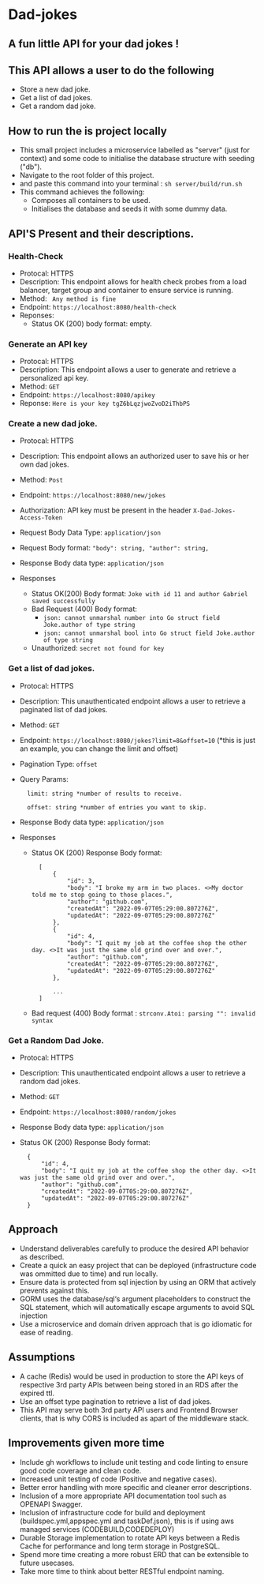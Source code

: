 # Dad-jokes

## A fun little API for your dad jokes !

## This API allows a user to do the following

- Store a new dad joke.
- Get a list of dad jokes.
- Get a random dad joke.

## How to run the is project locally 

- This small project includes a microservice labelled as "server" (just for context) and 
    some code to initialise the database structure with seeding ("db").
- Navigate to the root folder of this project.
- and paste this command into your terminal : ```sh server/build/run.sh```
- This command achieves the following:
    - Composes all containers to be used.
    - Initialises the database and seeds it with some dummy data.

## API'S Present and their descriptions.

### Health-Check

- Protocal: HTTPS
- Description: This endpoint allows for health check probes from a load balancer, target group and container to ensure service is running.
- Method: `` Any method is fine``
- Endpoint: ``https://localhost:8080/health-check``
- Reponses:
    - Status OK (200) body format: empty.

### Generate an API key

- Protocal: HTTPS
- Description: This endpoint allows a user to generate and retrieve a personalized api key.
- Method: ``GET``
- Endpoint: ``https://localhost:8080/apikey``
- Reponse: ``Here is your key tgZ6bLqzjwoZvoD2iThbPS``

### Create a new dad joke.

- Protocal: HTTPS
- Description: This endpoint allows an authorized user to save his or her own dad jokes.
- Method: ``Post``
- Endpoint: ``https://localhost:8080/new/jokes``
- Authorization:   API key must be present in the header                                     ``X-Dad-Jokes-Access-Token``

- Request Body Data Type: ``application/json``
- Request Body format: 
    ``
        "body": string,
        "author": string,
    ``

- Response Body data type: ``application/json``
- Responses
    - Status OK(200) Body format: ``Joke with id 11 and author Gabriel saved successfully``
    - Bad Request (400) Body format: 
        - `` json: cannot unmarshal number into Go struct field Joke.author of type string ``
        - `` json: cannot unmarshal bool into Go struct field Joke.author of type string ``
    - Unauthorized: `` secret not found for key ``

### Get a list of dad jokes.

- Protocal: HTTPS
- Description: This unauthenticated endpoint allows a user to retrieve a paginated list 
            of dad jokes.
- Method: ``GET``
- Endpoint: ``https://localhost:8080/jokes?limit=8&offset=10`` (*this is just an example, you can change the limit and offset)
- Pagination Type: ``offset``
- Query Params: 


        limit: string *number of results to receive.

        offset: string *number of entries you want to skip.


- Response Body data type: ``application/json``
- Responses
    - Status OK (200) Response Body format: 


            [
                {
                    "id": 3,
                    "body": "I broke my arm in two places. <>My doctor told me to stop going to those places.",
                    "author": "github.com",
                    "createdAt": "2022-09-07T05:29:00.807276Z",
                    "updatedAt": "2022-09-07T05:29:00.807276Z"
                },
                {
                    "id": 4,
                    "body": "I quit my job at the coffee shop the other day. <>It was just the same old grind over and over.",
                    "author": "github.com",
                    "createdAt": "2022-09-07T05:29:00.807276Z",
                    "updatedAt": "2022-09-07T05:29:00.807276Z"
                },

                ...
            ]
    - Bad request (400) Body format : ``strconv.Atoi: parsing "": invalid syntax``


### Get a Random Dad Joke.

- Protocal: HTTPS
- Description: This unauthenticated endpoint allows a user to retrieve a random dad jokes.
- Method: ``GET``
- Endpoint: ``https://localhost:8080/random/jokes``
- Response Body data type: ``application/json``
- Status OK (200) Response Body format: 

        {
            "id": 4,
            "body": "I quit my job at the coffee shop the other day. <>It was just the same old grind over and over.",
            "author": "github.com",
            "createdAt": "2022-09-07T05:29:00.807276Z",
            "updatedAt": "2022-09-07T05:29:00.807276Z"
        }

## Approach

- Understand deliverables carefully to produce the desired API behavior as described.
- Create a quick an easy project that can be deployed (infrastructure code was ommitted due to time) and run locally.
- Ensure data is protected from sql injection by using an ORM that actively prevents against this.
- GORM uses the database/sql‘s argument placeholders to construct the SQL statement,
which will automatically escape arguments to avoid SQL injection
- Use a microservice and domain driven approach that is go idiomatic for ease of reading.

## Assumptions

- A cache (Redis) would be used in production to store the API keys of respective 3rd party APIs between being stored in an RDS after the expired ttl.
- Use an offset type pagination to retrieve a list of dad jokes.
- This API may serve both 3rd party API users and Frontend Browser clients, that is why CORS is included as apart of the middleware stack.


## Improvements given more time

- Include gh workflows to include unit testing and code linting to ensure good code coverage
and clean code.
- Increased unit testing of code (Positive and negative cases).
- Better error handling with more specific and cleaner error descriptions.
- Inclusion of a more appropriate API documentation tool such as  OPENAPI Swagger.
- Inclusion of infrastructure code for build and deployment (buildspec.yml,appspec.yml and taskDef.json), this is if using aws managed services (CODEBUILD,CODEDEPLOY)
- Durable Storage implementation to rotate API keys between a Redis Cache for performance and long term storage in PostgreSQL.
- Spend more time creating a more robust ERD that can be extensible to future usecases.
- Take more time to think about better RESTful endpoint naming.





